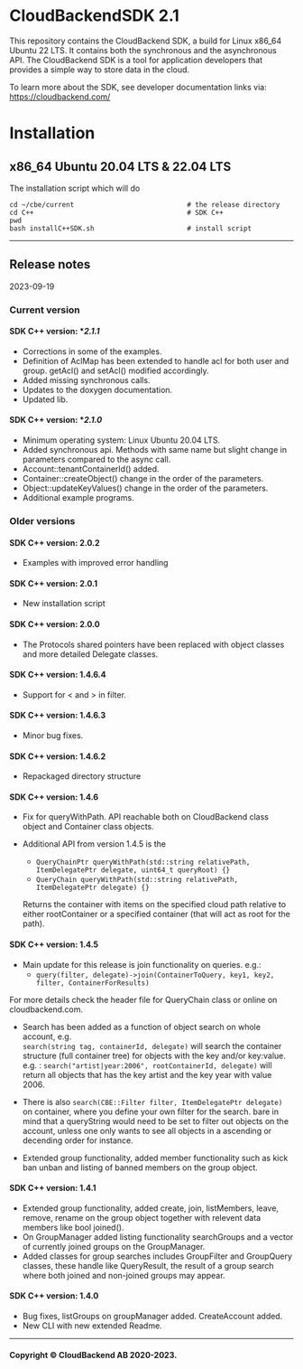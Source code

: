 # CloudBackendSDK 2.1
This repository contains the CloudBackend SDK, a build for Linux x86_64 Ubuntu 22 LTS.
It contains both the synchronous and the asynchronous API.
The CloudBackend SDK is a tool for application developers that provides a simple way to store data in the cloud.

To learn more about the SDK, see developer documentation links via:
https://cloudbackend.com/

# Installation

## x86_64 Ubuntu 20.04 LTS & 22.04 LTS

The installation script which will do
```
cd ~/cbe/current                            # the release directory
cd C++                                      # SDK C++
pwd
bash installC++SDK.sh                       # install script
```

------------------------------------------------------------------------

## Release notes
2023-09-19
### Current version

#### SDK C++ version: **2.1.1*

- Corrections in some of the examples.
- Definition of AclMap has been extended to handle acl for both user and group.
  getAcl() and setAcl() modified accordingly.
- Added missing synchronous calls.
- Updates to the doxygen documentation.
- Updated lib.

#### SDK C++ version: **2.1.0*

- Minimum operating system: Linux Ubuntu 20.04 LTS.
- Added synchronous api.
  Methods with same name but slight change in parameters compared to the async call.
- Account::tenantContainerId() added.
- Container::createObject() change in the order of the parameters.
- Object::updateKeyValues() change in the order of the parameters.
- Additional example programs.

### Older versions
#### SDK C++ version: **2.0.2**

- Examples with improved error handling


#### SDK C++ version: **2.0.1**

- New installation script

#### SDK C++ version: **2.0.0**

- The Protocols shared pointers have been replaced with object classes and more detailed Delegate classes.

#### SDK C++ version: 1.4.6.4

- Support for < and > in filter.

#### SDK C++ version: 1.4.6.3

- Minor bug fixes.

#### SDK C++ version: 1.4.6.2

- Repackaged directory structure

#### SDK C++ version: 1.4.6

- Fix for queryWithPath. API reachable both on CloudBackend class object and Container class objects.
- Additional API from version 1.4.5 is the  
    - `QueryChainPtr queryWithPath(std::string relativePath, ItemDelegatePtr delegate, uint64_t queryRoot) {}`
    - `QueryChain queryWithPath(std::string relativePath, ItemDelegatePtr delegate) {}` 
  
  Returns the container with items on the specified cloud path relative to either rootContainer or a specified container (that will act as root for the path).

#### SDK C++ version: 1.4.5

- Main update for this release is join functionality on queries. e.g.: 
    -   `query(filter, delegate)->join(ContainerToQuery, key1, key2, filter, ContainerForResults)`

 For more details check the header file for QueryChain class or online on cloudbackend.com.

- Search has been added as a function of object search on whole account, e.g. <br> `search(string tag, containerId, delegate)` will search the container structure (full container tree) for objects with the key and/or key:value. e.g. : `search("artist|year:2006", rootContainerId, delegate)` will return all objects that has the key artist and the key year with value 2006.

- There is also `search(CBE::Filter filter, ItemDelegatePtr delegate)` on container, where you define your own filter for the search. bare in mind that a queryString would need to be set to filter out objects on the account, unless one only wants to see all objects in a ascending or decending order for instance.

- Extended group functionality, added member functionality such as kick ban unban and listing of banned members on the group object.

#### SDK C++ version: 1.4.1

- Extended group functionality, added create, join, listMembers, leave, remove, rename on the group object together with relevent data members like bool joined().
- On GroupManager added listing functionality searchGroups and a vector of currently joined groups on the GroupManager.
- Added classes for group searches includes GroupFilter and GroupQuery classes, these handle like QueryResult, the result of a group search where both joined and non-joined groups may appear.

#### SDK C++ version: 1.4.0

- Bug fixes, listGroups on groupManager added. CreateAccount added.
- New CLI with new extended Readme. 

----
#### Copyright © CloudBackend AB 2020-2023.
